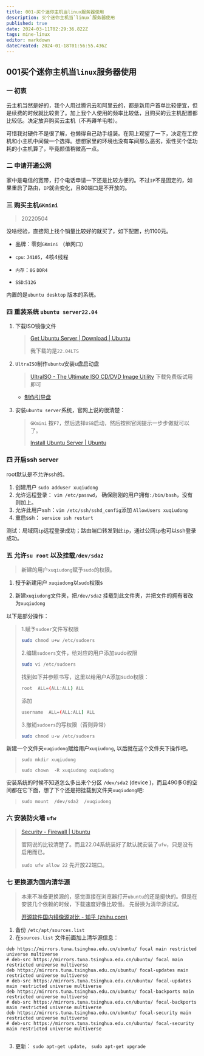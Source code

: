 ```yaml
---
title: 001-买个迷你主机当linux服务器使用
description: 买个迷你主机当`linux`服务器使用
published: true
date: 2024-03-11T02:29:36.822Z
tags: mine-linux
editor: markdown
dateCreated: 2024-01-18T01:56:55.436Z
---
```


## 001买个迷你主机当`linux`服务器使用

### 一 初衷

​    云主机当然是好的，我个人用过腾讯云和阿里云的，都是新用户首单比较便宜，但是续费的时候就比较贵了。加上我个人使用的频率比较低，且购买的云主机配置都比较低。决定放弃购买云主机（不再薅羊毛啦）。

​     可惜我对硬件不是很了解，也懒得自己动手组装。在网上观望了一下，决定在工控机和小主机中间做一个选择。想想家里的环境也没有车间那么恶劣，索性买个低功耗的小主机算了，毕竟颜值稍微高一点。

### 二 申请开通公网

 家中是电信的宽带，打个电话申请一下还是比较方便的。不过`IP`不是固定的，如果重启了路由，`IP`就会变化，且80端口是不开放的。



### 三 购买主机`GKmini`

> 20220504

  没啥经验，直接网上找个销量比较好的就买了，如下配置，约1100元。

- 品牌：零刻`GKmini` （单网口）

- `cpu`: `J4105`，4核4线程
- `内存`：`8G` `DDR4`
- `SSD`:`512G`

内置的是`ubuntu desktop` 版本的系统。

### 四 重装系统 `ubuntu server22.04`

1. 下载ISO镜像文件

   > [Get Ubuntu Server | Download | Ubuntu](https://ubuntu.com/download/server)
   >
   > 我下载的是`22.04LTS`

2. `UltraISO`制作`ubuntu`安装u盘启动盘

   > [UltraISO - The Ultimate ISO CD/DVD Image Utility](https://www.ultraiso.com/) 下载免费版试用即可

   - [制作引导盘](https://www.jianshu.com/p/187c4ab01add)

3. 安装`ubuntu server`系统，官网上说的很清楚：

   > `GKmini` 按`F7`，然后选择`USB`启动，然后按照官网提示一步步做就可以了。
   >
   > [Install Ubuntu Server | Ubuntu](https://ubuntu.com/tutorials/install-ubuntu-server#1-overview)

### 四 开启ssh server

root默认是不允许ssh的。

1. 创建用户  `sudo adduser xuqiudong`
2. 允许远程登录： `vim /etc/passwd`， 确保刚刚的用户拥有`:/bin/bash`，没有则加上。
3. 允许此用户ssh：`vim /etc/ssh/sshd_config`添加 `AllowUsers xuqiudong`
4. 重启ssh： `service ssh restart`

测试：局域网`ip`远程登录成功；路由端口转发到此`ip`，通过公网`ip`也可以ssh登录成功。

### 五  允许`su root` 以及挂载`/dev/sda2` 

> 新建的用户`xuqiudong`赋予`sudo`的权限。

1. 授予新建用户 `xuqiudong`以`sudo`权限s

2. 新建`xuqiudong`文件夹，把`/dev/sda2` 挂载到此文件夹，并把文件的拥有者改为`xuqiudong`

以下是部分操作：

> 1.赋予`sudoer`文件写权限
>
> ```bash
> sudo chmod u+w /etc/sudoers
> ```
>
> 2.编辑`sudoers`文件，给对应的用户添加sudo权限
>
> ```bash
> sudo vi /etc/sudoers
> ```
>
> 找到如下并参照书写，这里以给用户A添加sudo权限：
>
> ```bash
> root	ALL=(ALL:ALL) ALL
> ```
>
> 添加
>
> ```bash
> username	ALL=(ALL:ALL) ALL
> ```
>
> 3.撤销`sudoers`的写权限（否则异常）
>
> ```bash
> sudo chmod u-w /etc/sudoers
> ```

新建一个文件夹`xuqiudong`赋给用户`xuqiudong`, 以后就在这个文件夹下操作吧。

> `sudo mkdir xuqiudong`
>
> `sudo chown  -R xuqiudong xuqiudong`



安装系统的时候不知道怎么多出来个分区 `/dev/sda2` (device )，而且490多G的空间都在它下面，想了下个还是把挂载到文件夹`xuqiudong`吧:

> `sudo mount  /dev/sda2  /xuqiudong`



### 六 安装防火墙 `ufw`

> [Security - Firewall | Ubuntu](https://ubuntu.com/server/docs/security-firewall)
>
> 官网说的比较清楚了。而且22.04系统装好了默认就安装了`ufw`，只是没有启用而已。
>
> `sudo ufw allow 22`  先开放22端口。



### 七 更换源为国内清华源

> 本来不准备更换源的，感觉直接在浏览器打开`ubuntu`的还是挺快的。但是在安装几个依赖的时候，下载速度好像比较慢。 先替换为清华源试试。
>
> [开源软件国内镜像源对比 - 知乎 (zhihu.com)](https://zhuanlan.zhihu.com/p/161680238)

1. 备份 `/etc/apt/sources.list`
2. 在`sources.list` 文件前面加上清华源信息：

```
deb https://mirrors.tuna.tsinghua.edu.cn/ubuntu/ focal main restricted universe multiverse
# deb-src https://mirrors.tuna.tsinghua.edu.cn/ubuntu/ focal main restricted universe multiverse
deb https://mirrors.tuna.tsinghua.edu.cn/ubuntu/ focal-updates main restricted universe multiverse
# deb-src https://mirrors.tuna.tsinghua.edu.cn/ubuntu/ focal-updates main restricted universe multiverse
deb https://mirrors.tuna.tsinghua.edu.cn/ubuntu/ focal-backports main restricted universe multiverse
# deb-src https://mirrors.tuna.tsinghua.edu.cn/ubuntu/ focal-backports main restricted universe multiverse
deb https://mirrors.tuna.tsinghua.edu.cn/ubuntu/ focal-security main restricted universe multiverse
# deb-src https://mirrors.tuna.tsinghua.edu.cn/ubuntu/ focal-security main restricted universe multiverse
 
```

3. 更新： `sudo apt-get update`， `sudo apt-get upgrade`